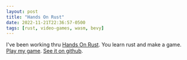 ```yaml
---
layout: post
title: "Hands On Rust"
date: 2022-11-21T22:36:57-0500
tags: [rust, video-games, wasm, bevy]
---
```


I've been working thru [Hands On
Rust](https://pragprog.com/titles/hwrust/hands-on-rust/).  You learn rust
and make a game.  [Play my game](https://icepick.info/myersrogue/).  [See it
on github](https://github.com/myers/myersrogue).
